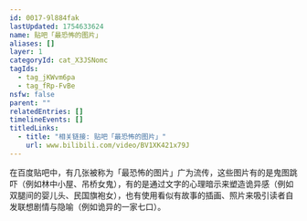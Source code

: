 ```yaml
---
id: 0017-9l884fak
lastUpdated: 1754633624
name: 贴吧「最恐怖的图片」
aliases: []
layer: 1
categoryId: cat_X3JSNomc
tagIds:
  - tag_jKWvm6pa
  - tag_fRp-FvBe
nsfw: false
parent: ""
relatedEntries: []
timelineEvents: []
titledLinks:
  - title: "相关链接: 贴吧「最恐怖的图片」"
    url: www.bilibili.com/video/BV1XK421x79J
---
```


在百度贴吧中，有几张被称为「最恐怖的图片」广为流传，这些图片有的是鬼图跳吓（例如林中小屋、吊桥女鬼），有的是通过文字的心理暗示来塑造诡异感（例如双腿间的婴儿头、民国旗袍女），也有使用看似有故事的插画、照片来吸引读者自发联想剧情与隐喻（例如诡异的一家七口）。